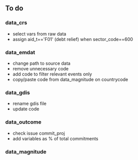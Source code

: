 ## To do

### data_crs

- select vars from raw data
- assign aid_t=='F01' (debt relief) when sector_code==600

### data_emdat

- change path to source data
- remove unnecessary code
- add code to filter relevant events only
- copy/paste code from data_magnitude on countrycode

### data_gdis

- rename gdis file
- update code

### data_outcome

- check issue commit_proj
- add variables as % of total commitments

### data_magnitude
